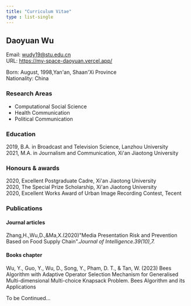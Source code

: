 ```yaml
---
title: "Curriculum Vitae"
type : list-single
---
```


## Daoyuan Wu

Email: wudy19@stu.edu.cn<br>
URL: https://my-space-daoyuan.vercel.app/

Born: August, 1998,Yan'an, Shaan'Xi Province<br>
Nationality: China
 
### Research Areas
- Computational Social Science
- Health Communication
- Political Communication

### Education
2019, B.A. in Broadcast and Television Science, Lanzhou University<br>
2021, M.A. in Journalism and Communication, Xi'an Jiaotong University

### Honours & awards
2020, Excellent Postgraduate Cadre, Xi'an Jiaotong University<br>
2020, The Special Prize Scholarship, Xi'an Jiaotong University<br>
2020, Excellent Works Award of Urban Image Recording Contest, Tecent

### Publications
#### Journal articles
Zhang,H.,Wu,D.,&Ma,X.(2020)"Media Presentation Risk and Prevention Based on Food Supply Chain".*Journal of Intelligence.39(10),7.* 
#### Books chapter
Wu, Y., Guo, Y., Wu, D., Song, Y., Pham, D. T., & Tan, W. (2023) Bees Algorithm with Adaptive Operator Selection Mechanism for Generalised Multi-dimensional Multi-choice Knapsack Problem. Bees Algorithm and its Applications

To be Continued...